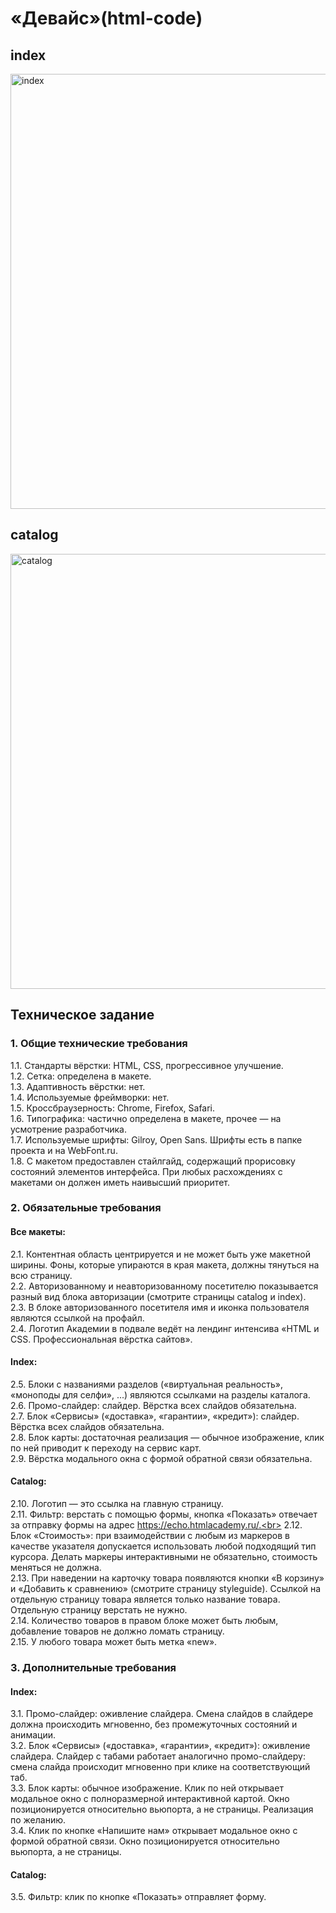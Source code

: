 # «Девайс»(html-code)

## index
<img width="696" alt="index" src="https://b.radikal.ru/b04/2102/ec/e0f53e87d191.png">

## catalog
<img width="696" alt="catalog" src="https://b.radikal.ru/b06/2102/5b/7e6380ff9e6e.png">


## Техническое задание

### 1. Общие технические требования

1.1. Стандарты вёрстки: HTML, CSS, прогрессивное улучшение.<br>
1.2. Сетка: определена в макете.<br>
1.3. Адаптивность вёрстки: нет.<br>
1.4. Используемые фреймворки: нет.<br>
1.5. Кроссбраузерность: Chrome, Firefox, Safari.<br>
1.6. Типографика: частично определена в макете, прочее — на усмотрение разработчика.<br>
1.7. Используемые шрифты: Gilroy, Open Sans. Шрифты есть в папке проекта и на WebFont.ru.<br>
1.8. С макетом предоставлен стайлгайд, содержащий прорисовку состояний элементов интерфейса. При любых расхождениях с макетами он должен иметь наивысший приоритет.

### 2. Обязательные требования

#### Все макеты:
2.1. Контентная область центрируется и не может быть уже макетной ширины. Фоны, которые упираются в края макета, должны тянуться на всю страницу.<br>
2.2. Авторизованному и неавторизованному посетителю показывается разный вид блока авторизации (смотрите страницы catalog и index).<br>
2.3. В блоке авторизованного посетителя имя и иконка пользователя являются ссылкой на профайл.<br>
2.4. Логотип Академии в подвале ведёт на лендинг интенсива «HTML и CSS. Профессиональная вёрстка сайтов».<br>

#### Index:
2.5. Блоки с названиями разделов («виртуальная реальность», «моноподы для селфи», ...) являются ссылками на разделы каталога.<br>
2.6. Промо-слайдер: слайдер. Вёрстка всех слайдов обязательна.<br>
2.7. Блок «Сервисы» («доставка», «гарантии», «кредит»): слайдер. Вёрстка всех слайдов обязательна.<br>
2.8. Блок карты: достаточная реализация — обычное изображение, клик по ней приводит к переходу на сервис карт.<br>
2.9. Вёрстка модального окна с формой обратной связи обязательна.<br>

#### Catalog:
2.10. Логотип — это ссылка на главную страницу.<br>
2.11. Фильтр: верстать с помощью формы, кнопка «Показать» отвечает за отправку формы на адрес https://echo.htmlacademy.ru/.<br>
2.12. Блок «Стоимость»: при взаимодействии с любым из маркеров в качестве указателя допускается использовать любой подходящий тип курсора. Делать маркеры интерактивными не обязательно, стоимость меняться не должна.<br>
2.13. При наведении на карточку товара появляются кнопки «В корзину» и «Добавить к сравнению» (смотрите страницу styleguide). Ссылкой на отдельную страницу товара является только название товара. Отдельную страницу верстать не нужно.<br>
2.14. Количество товаров в правом блоке может быть любым, добавление товаров не должно ломать страницу.<br>
2.15. У любого товара может быть метка «new».<br>

### 3. Дополнительные требования

#### Index:
3.1. Промо-слайдер: оживление слайдера. Смена слайдов в слайдере должна происходить мгновенно, без промежуточных состояний и анимации.<br>
3.2. Блок «Сервисы» («доставка», «гарантии», «кредит»): оживление слайдера. Слайдер с табами работает аналогично промо-слайдеру: смена слайда происходит мгновенно при клике на соответствующий таб.<br>
3.3. Блок карты: обычное изображение. Клик по ней открывает модальное окно с полноразмерной интерактивной картой. Окно позиционируется относительно вьюпорта, а не страницы. Реализация по желанию.<br>
3.4. Клик по кнопке «Напишите нам» открывает модальное окно с формой обратной связи. Окно позиционируется относительно вьюпорта, а не страницы.<br>

#### Catalog:
3.5. Фильтр: клик по кнопке «Показать» отправляет форму.<br>
